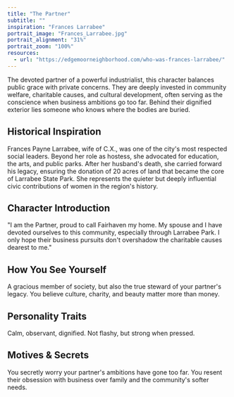 ```yaml
---
title: "The Partner"
subtitle: ""
inspiration: "Frances Larrabee"
portrait_image: "Frances_Larrabee.jpg"
portrait_alignment: "31%"
portrait_zoom: "100%"
resources:
  - url: "https://edgemoorneighborhood.com/who-was-frances-larrabee/"
---
```


The devoted partner of a powerful industrialist, this character balances public grace with private concerns. They are deeply invested in community welfare, charitable causes, and cultural development, often serving as the conscience when business ambitions go too far. Behind their dignified exterior lies someone who knows where the bodies are buried.

## Historical Inspiration

Frances Payne Larrabee, wife of C.X., was one of the city's most respected social leaders. Beyond her role as hostess, she advocated for education, the arts, and public parks. After her husband's death, she carried forward his legacy, ensuring the donation of 20 acres of land that became the core of Larrabee State Park. She represents the quieter but deeply influential civic contributions of women in the region's history.

## Character Introduction

"I am the Partner, proud to call Fairhaven my home. My spouse and I have devoted ourselves to this community, especially through Larrabee Park. I only hope their business pursuits don't overshadow the charitable causes dearest to me."

## How You See Yourself

A gracious member of society, but also the true steward of your partner's legacy. You believe culture, charity, and beauty matter more than money.

## Personality Traits

Calm, observant, dignified. Not flashy, but strong when pressed.

## Motives & Secrets

You secretly worry your partner's ambitions have gone too far. You resent their obsession with business over family and the community's softer needs.